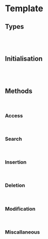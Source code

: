 # Template

## Types

<br>
<br>

## Initialisation

<br>
<br>

## Methods

<br>

### Access

<br>

### Search

<br>

### Insertion

<br>

### Deletion

<br>

### Modification

<br>

### Miscallaneous

<br>
